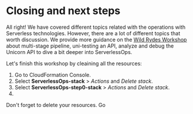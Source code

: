 # Closing and next steps

All right! We have covered different topics related with the operations with Serverless technologies. However, there are a lot of different topics that worth discussion. We provide more guidance on the [Wild Rydes Workshop](https://github.com/awslabs/aws-serverless-workshops/tree/master/DevOps) about multi-stage pipeline, uni-testing an API, analyze and debug the Unicorn API to dive a bit deeper into ServerlessOps.

Let's finish this workshop by cleaining all the resources:

1. Go to CloudFormation Console.
2. Select **ServerlessOps-stack** > *Actions* and *Delete stack*.
3. Select **ServerlessOps-step0-stack** > *Actions* and *Delete stack*.
4. 

Don't forget to delete your resources. Go